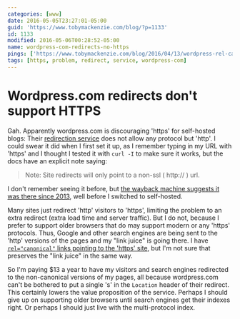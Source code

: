 ```yaml
---
categories: [www]
date: 2016-05-05T23:27:01-05:00
guid: 'https://www.tobymackenzie.com/blog/?p=1133'
id: 1133
modified: 2016-05-06T00:28:52-05:00
name: wordpress-com-redirects-no-https
pings: ['https://www.tobymackenzie.com/blog/2016/04/13/wordpress-rel-canonical-plugin/']
tags: [https, problem, redirect, service, wordpress-com]
---
```


Wordpress.com redirects don't support HTTPS
===========================================

Gah.  Apparently wordpress.com is discouraging 'https' for self-hosted blogs: Their [redirection service](https://en.support.wordpress.com/site-redirect/) does not allow any protocol but 'http'.  I could swear it did when I first set it up, as I remember typing in my URL with 'https' and I thought I tested it with `curl -I` to make sure it works, but the docs have an explicit note saying:

> Note: Site redirects will only point to a non-ssl ( http:// ) url.

I don't remember seeing it before, but [the wayback machine suggests it was there since 2013](https://web.archive.org/web/20130403211957/http://en.support.wordpress.com/site-redirect/), well before I switched to self-hosted.

<!--more-->

Many sites just redirect 'http' visitors to 'https', limiting the problem to an extra redirect (extra load time and server traffic).  But I do not, because I prefer to support older browsers that do may support modern or any 'https' protocols.  Thus, Google and other search engines are being sent to the 'http' versions of the pages and my "link juice" is going there.  I have [`rel="canonical"` links pointing to the 'https' site](https://www.tobymackenzie.com/blog/2016/04/13/wordpress-rel-canonical-plugin/), but I'm not sure that preserves the "link juice" in the same way.

So I'm paying $13 a year to have my visitors and search engines redirected to the non-canonical versions of my pages, all because wordpress.com can't be bothered to put a single 's' in the `Location` header of their redirect.  This certainly lowers the value proposition of the service.  Perhaps I should give up on supporting older browsers until search engines get their indexes right.  Or perhaps I should just live with the multi-protocol index.
